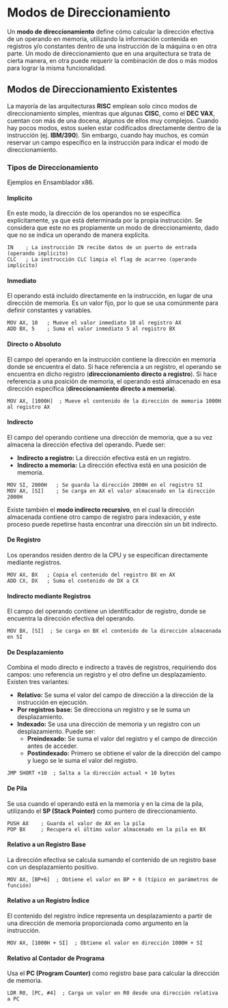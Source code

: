 # Modos de Direccionamiento

Un **modo de direccionamiento** define cómo calcular la dirección efectiva de un operando en memoria, utilizando la información contenida en registros y/o constantes dentro de una instrucción de la máquina o en otra parte. Un modo de direccionamiento que en una arquitectura se trata de cierta manera, en otra puede requerir la combinación de dos o más modos para lograr la misma funcionalidad.

## Modos de Direccionamiento Existentes

La mayoría de las arquitecturas **RISC** emplean solo cinco modos de direccionamiento simples, mientras que algunas **CISC**, como el **DEC VAX**, cuentan con más de una docena, algunos de ellos muy complejos. Cuando hay pocos modos, estos suelen estar codificados directamente dentro de la instrucción (ej. **IBM/390**). Sin embargo, cuando hay muchos, es común reservar un campo específico en la instrucción para indicar el modo de direccionamiento.

### Tipos de Direccionamiento
Ejemplos en Ensamblador x86.

#### **Implícito**
En este modo, la dirección de los operandos no se especifica explícitamente, ya que está determinada por la propia instrucción. Se considera que este no es propiamente un modo de direccionamiento, dado que no se indica un operando de manera explícita.
```assembly
IN    ; La instrucción IN recibe datos de un puerto de entrada (operando implícito)
CLC   ; La instrucción CLC limpia el flag de acarreo (operando implícito)
```
#### **Inmediato**
El operando está incluido directamente en la instrucción, en lugar de una dirección de memoria. Es un valor fijo, por lo que se usa comúnmente para definir constantes y variables.
```assembly
MOV AX, 10   ; Mueve el valor inmediato 10 al registro AX
ADD BX, 5    ; Suma el valor inmediato 5 al registro BX
```
#### **Directo o Absoluto**
El campo del operando en la instrucción contiene la dirección en memoria donde se encuentra el dato. Si hace referencia a un registro, el operando se encuentra en dicho registro (**direccionamiento directo a registro**). Si hace referencia a una posición de memoria, el operando está almacenado en esa dirección específica (**direccionamiento directo a memoria**).
```assembly
MOV AX, [1000H]  ; Mueve el contenido de la dirección de memoria 1000H al registro AX
```
#### **Indirecto**
El campo del operando contiene una dirección de memoria, que a su vez almacena la dirección efectiva del operando. Puede ser:
- **Indirecto a registro:** La dirección efectiva está en un registro.
- **Indirecto a memoria:** La dirección efectiva está en una posición de memoria.
```assembly
MOV SI, 2000H   ; Se guarda la dirección 2000H en el registro SI
MOV AX, [SI]    ; Se carga en AX el valor almacenado en la dirección 2000H
```
Existe también el **modo indirecto recursivo**, en el cual la dirección almacenada contiene otro campo de registro para indexación, y este proceso puede repetirse hasta encontrar una dirección sin un bit indirecto.

#### **De Registro**
Los operandos residen dentro de la CPU y se especifican directamente mediante registros.
```assembly
MOV AX, BX   ; Copia el contenido del registro BX en AX
ADD CX, DX   ; Suma el contenido de DX a CX
```

#### **Indirecto mediante Registros**
El campo del operando contiene un identificador de registro, donde se encuentra la dirección efectiva del operando.
```assembly
MOV BX, [SI]  ; Se carga en BX el contenido de la dirección almacenada en SI
```
#### **De Desplazamiento**
Combina el modo directo e indirecto a través de registros, requiriendo dos campos: uno referencia un registro y el otro define un desplazamiento. Existen tres variantes:

- **Relativo:** Se suma el valor del campo de dirección a la dirección de la instrucción en ejecución.
- **Por registros base:** Se direcciona un registro y se le suma un desplazamiento.
- **Indexado:** Se usa una dirección de memoria y un registro con un desplazamiento. Puede ser:
  - **Preindexado:** Se suma el valor del registro y el campo de dirección antes de acceder.
  - **Postindexado:** Primero se obtiene el valor de la dirección del campo y luego se le suma el valor del registro.
```assembly
JMP SHORT +10  ; Salta a la dirección actual + 10 bytes
```
#### **De Pila**
Se usa cuando el operando está en la memoria y en la cima de la pila, utilizando el **SP (Stack Pointer)** como puntero de direccionamiento.
```assembly
PUSH AX    ; Guarda el valor de AX en la pila
POP BX     ; Recupera el último valor almacenado en la pila en BX
```
#### **Relativo a un Registro Base**
La dirección efectiva se calcula sumando el contenido de un registro base con un desplazamiento positivo.
```assembly
MOV AX, [BP+6]  ; Obtiene el valor en BP + 6 (típico en parámetros de función)
```
#### **Relativo a un Registro Índice**
El contenido del registro índice representa un desplazamiento a partir de una dirección de memoria proporcionada como argumento en la instrucción.
```assembly
MOV AX, [1000H + SI]  ; Obtiene el valor en dirección 1000H + SI
```
#### **Relativo al Contador de Programa**
Usa el **PC (Program Counter)** como registro base para calcular la dirección de memoria.
```assembly
LDR R0, [PC, #4]  ; Carga un valor en R0 desde una dirección relativa a PC
```
